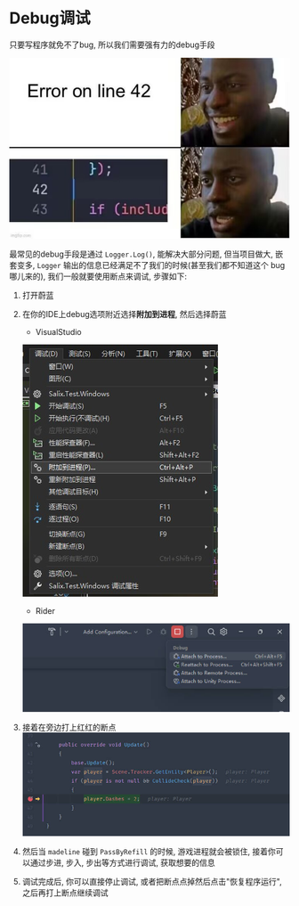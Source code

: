 # Debug调试

只要写程序就免不了bug, 所以我们需要强有力的debug手段

![code_joke](images/debug/code_joke.jpg)

最常见的debug手段是通过 `Logger.Log()`, 能解决大部分问题, 但当项目做大, 嵌套变多, `Logger` 输出的信息已经满足不了我们的时候(甚至我们都不知道这个 bug 哪儿来的), 我们一般就要使用断点来调试, 步骤如下:

1. 打开蔚蓝
2. 在你的IDE上debug选项附近选择**附加到进程**, 然后选择蔚蓝
    *  VisualStudio

      ![p1](images/debug/debug_p1_1.png)

    *  Rider

      ![p1](images/debug/debug_p1_0.jpg)

3. 接着在旁边打上红红的断点
   ![p2](images/debug/debug_p2.jpg)
4. 然后当 `madeline` 碰到 `PassByRefill` 的时候, 游戏进程就会被锁住, 接着你可以通过步进, 步入, 步出等方式进行调试, 获取想要的信息
5. 调试完成后, 你可以直接停止调试, 或者把断点点掉然后点击"恢复程序运行", 之后再打上断点继续调试
